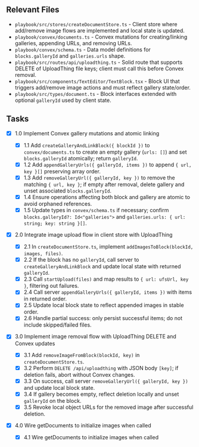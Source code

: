 ## Relevant Files

- `playbook/src/stores/createDocumentStore.ts` - Client store where add/remove image flows are implemented and local state is updated.
- `playbook/convex/documents.ts` - Convex mutations for creating/linking galleries, appending URLs, and removing URLs.
- `playbook/convex/schema.ts` - Data model definitions for `blocks.galleryId` and `galleries.urls` shape.
- `playbook/src/routes/api/uploadthing.ts` - Solid route that supports DELETE of UploadThing file keys; client must call this before Convex removal.
- `playbook/src/components/TextEditor/TextBlock.tsx` - Block UI that triggers add/remove image actions and must reflect gallery state/order.
- `playbook/src/types/document.ts` - Block interfaces extended with optional `galleryId` used by client state.

## Tasks

- [x] 1.0 Implement Convex gallery mutations and atomic linking

  - [x] 1.1 Add `createGalleryAndLinkBlock({ blockId })` to `convex/documents.ts` to create an empty gallery (`urls: []`) and set `blocks.galleryId` atomically; return `galleryId`.
  - [x] 1.2 Add `appendGalleryUrls({ galleryId, items })` to append `{ url, key }[]` preserving array order.
  - [x] 1.3 Add `removeGalleryUrl({ galleryId, key })` to remove the matching `{ url, key }`; if empty after removal, delete gallery and unset associated `blocks.galleryId`.
  - [x] 1.4 Ensure operations affecting both block and gallery are atomic to avoid orphaned references.
  - [x] 1.5 Update types in `convex/schema.ts` if necessary; confirm `blocks.galleryId?: Id<"galleries">` and `galleries.urls: { url: string; key: string }[]`.

- [x] 2.0 Integrate image upload flow in client store with UploadThing

  - [x] 2.1 In `createDocumentStore.ts`, implement `addImagesToBlock(blockId, images, files)`.
  - [x] 2.2 If the block has no `galleryId`, call server to `createGalleryAndLinkBlock` and update local state with returned `galleryId`.
  - [x] 2.3 Call `startUpload(files)` and map results to `{ url: ufsUrl, key }`, filtering out failures.
  - [x] 2.4 Call server `appendGalleryUrls({ galleryId, items })` with items in returned order.
  - [x] 2.5 Update local block state to reflect appended images in stable order.
  - [x] 2.6 Handle partial success: only persist successful items; do not include skipped/failed files.

- [x] 3.0 Implement image removal flow with UploadThing DELETE and Convex updates

  - [x] 3.1 Add `removeImageFromBlock(blockId, key)` in `createDocumentStore.ts`.
  - [x] 3.2 Perform `DELETE /api/uploadthing` with JSON body `[key]`; if deletion fails, abort without Convex changes.
  - [x] 3.3 On success, call server `removeGalleryUrl({ galleryId, key })` and update local block state.
  - [x] 3.4 If gallery becomes empty, reflect deletion locally and unset `galleryId` on the block.
  - [x] 3.5 Revoke local object URLs for the removed image after successful deletion.

- [x] 4.0 Wire getDocuments to initialize images when called
  - [x] 4.1 Wire getDocuments to initialize images when called

